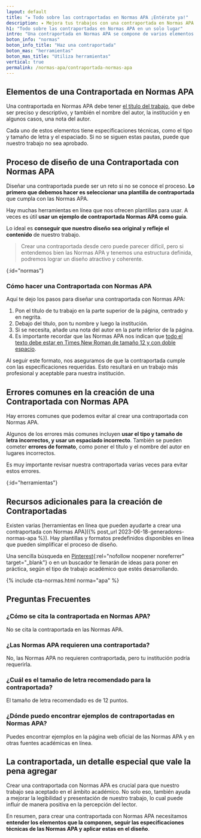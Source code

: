 ```yaml
---
layout: default
title: "★ Todo sobre las contraportadas en Normas APA ¡Entérate ya!"
description: ✦ Mejora tus trabajos con una contraportada en Normas APA. Aprende cómo hacer y diseñar una contraportada que destaque. Haz clic y aprende más!
h1: "Todo sobre las contraportadas en Normas APA en un solo lugar"
intro: "Una contraportada en Normas APA se compone de varios elementos que la hacen única. Entre estos se encuentra el título del trabajo, que debe ser preciso y descriptivo, y también el nombre del autor, la institución y en algunos casos, una nota del autor."
boton_info: "normas"
boton_info_title: "Haz una contraportada"
boton_mas: "herramientas"
boton_mas_title: "Utiliza herramientas"
vertical: true
permalink: /normas-apa/contraportada-normas-apa
---
```

## Elementos de una Contraportada en Normas APA

Una contraportada en Normas APA debe tener [el título del trabajo]({{'normas-apa/titulos-y-subtitulos-normas-apa'|relative_url}} "Títulos normas APA"), que debe ser preciso y descriptivo, y también el nombre del autor, la institución y en algunos casos, una nota del autor.

Cada uno de estos elementos tiene especificaciones técnicas, como el tipo y tamaño de letra y el espaciado. Si no se siguen estas pautas, puede que nuestro trabajo no sea aprobado.

## Proceso de diseño de una Contraportada con Normas APA

Diseñar una contraportada puede ser un reto si no se conoce el proceso. **Lo primero que debemos hacer es seleccionar una plantilla de contraportada** que cumpla con las Normas APA.

Hay muchas herramientas en línea que nos ofrecen plantillas para usar. A veces es útil **usar un ejemplo de contraportada Normas APA como guía**.

Lo ideal es **conseguir que nuestro diseño sea original y refleje el contenido** de nuestro trabajo.

>Crear una contraportada desde cero puede parecer difícil, pero si entendemos bien las Normas APA y tenemos una estructura definida, podremos lograr un diseño atractivo y coherente.
<!-- Anclaje para que la barra fijada no cubra el siguiente subtítulo -->
{:id="normas"}

### Cómo hacer una Contraportada con Normas APA

Aquí te dejo los pasos para diseñar una contraportada con Normas APA:

1. Pon el título de tu trabajo en la parte superior de la página, centrado y en negrita.
2. Debajo del título, pon tu nombre y luego la institución.
3. Si se necesita, añade una nota del autor en la parte inferior de la página.
4. Es importante recordar que las Normas APA nos indican que [todo el texto debe estar en Times New Roman de tamaño 12 y con doble espacio]({{'normas-apa/textos-normas-apa'|relative_url}} "Textos normas APA").

Al seguir este formato, nos aseguramos de que la contraportada cumple con las especificaciones requeridas. Esto resultará en un trabajo más profesional y aceptable para nuestra institución.

## Errores comunes en la creación de una Contraportada con Normas APA

Hay errores comunes que podemos evitar al crear una contraportada con Normas APA.

Algunos de los errores más comunes incluyen **usar el tipo y tamaño de letra incorrectos, y usar un espaciado incorrecto**. También se pueden cometer **errores de formato**, como poner el título y el nombre del autor en lugares incorrectos.

Es muy importante revisar nuestra contraportada varias veces para evitar estos errores.
<!-- Anclaje para que la barra fijada no cubra el siguiente subtítulo -->
{:id="herramientas"}

## Recursos adicionales para la creación de Contraportadas

Existen varias [herramientas en línea que pueden ayudarte a crear una contraportada con Normas APA]({% post_url 2023-06-18-generadores-normas-apa %}). Hay plantillas y formatos predefinidos disponibles en línea que pueden simplificar el proceso de diseño.

Una sencilla búsqueda en [Pinterest](https://pinterest.com){:rel="nofollow noopener noreferrer" target="_blank"} o en un buscador te llenarán de ideas para poner en práctica, según el tipo de trabajo académico que estés desarrollando.

{% include cta-normas.html norma="apa" %}

## Preguntas Frecuentes

### ¿Cómo se cita la contraportada en Normas APA?

No se cita la contraportada en las Normas APA.

### ¿Las Normas APA requieren una contraportada?

No, las Normas APA no requieren contraportada, pero tu institución podría requerirla.

### ¿Cuál es el tamaño de letra recomendado para la contraportada?

El tamaño de letra recomendado es de 12 puntos.

### ¿Dónde puedo encontrar ejemplos de contraportadas en Normas APA?

Puedes encontrar ejemplos en la página web oficial de las Normas APA y en otras fuentes académicas en línea.

## La contraportada, un detalle especial que vale la pena agregar

Crear una contraportada con Normas APA es crucial para que nuestro trabajo sea aceptado en el ámbito académico. No solo eso, también ayuda a mejorar la legibilidad y presentación de nuestro trabajo, lo cual puede influir de manera positiva en la percepción del lector.

En resumen, para crear una contraportada con Normas APA necesitamos **entender los elementos que la componen, seguir las especificaciones técnicas de las Normas APA y aplicar estas en el diseño**.

